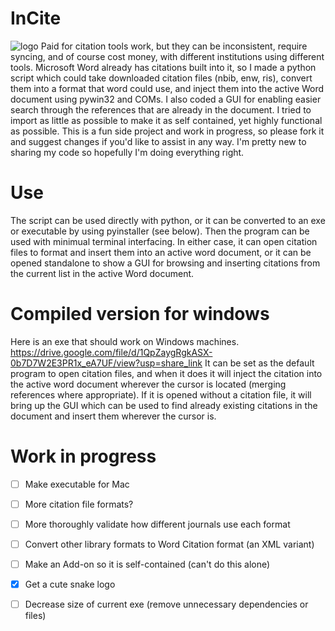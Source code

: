 # InCite
![logo](https://user-images.githubusercontent.com/65059714/232625965-226f69a1-529e-47c7-89d5-e458f15c834f.png)
Paid for citation tools work, but they can be inconsistent, require syncing, and of course cost money, with different institutions using different tools. Microsoft Word already has citations built into it, so I made a python script which could take downloaded citation files (nbib, enw, ris), convert them into a format that word could use, and inject them into the active Word document using pywin32 and COMs. I also coded a GUI for enabling easier search through the references that are already in the document. I tried to import as little as possible to make it as self contained, yet highly functional as possible. This is a fun side project and work in progress, so please fork it and suggest changes if you'd like to assist in any way. I'm pretty new to sharing my code so hopefully I'm doing everything right.

# Use
The script can be used directly with python, or it can be converted to an exe or executable by using pyinstaller (see below). Then the program can be used with minimual terminal interfacing. In either case, it can open citation files to format and insert them into an active word document, or it can be opened standalone to show a GUI for browsing and inserting citations from the current list in the active Word document.

# Compiled version for windows
Here is an exe that should work on Windows machines.
https://drive.google.com/file/d/1QpZaygRgkASX-0b7D7W2E3PR1x_eA7UF/view?usp=share_link
It can be set as the default program to open citation files, and when it does it will inject the citation into the active word document wherever the cursor is located (merging references where appropriate). If it is opened without a citation file, it will bring up the GUI which can be used to find already existing citations in the document and insert them wherever the cursor is.

# Work in progress
- [ ] Make executable for Mac

- [ ] More citation file formats?

- [ ] More thoroughly validate how different journals use each format

- [ ] Convert other library formats to Word Citation format (an XML variant)

- [ ] Make an Add-on so it is self-contained (can't do this alone)

- [x] Get a cute snake logo

- [ ] Decrease size of current exe (remove unnecessary dependencies or files)
